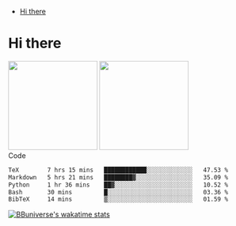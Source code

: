 <!--ts-->
* [Hi there](#hi-there)

<!-- Created by https://github.com/ekalinin/github-markdown-toc -->
<!-- Added by: runner, at: Wed Sep 27 04:19:34 UTC 2023 -->

<!--te-->


# Hi there

<!--
**BBuniverse/BBuniverse** is a ✨ _special_ ✨ repository because its `README.md` (this file) appears on your GitHub profile.

Here are some ideas to get you started:

- 🔭 I’m currently working on ...
- 🌱 I’m currently learning ...
- 👯 I’m looking to collaborate on ...
- 🤔 I’m looking for help with ...
- 💬 Ask me about ...
- 📫 How to reach me: ...
- 😄 Pronouns: ...
- ⚡ Fun fact: ...
-->


<div display="flex">
  <img src="https://github-readme-stats.vercel.app/api?username=BBuniverse&show_icons=true&count_private=true&theme=radical&hide_border=true" height="180"/>
  <img src="https://github-readme-stats.vercel.app/api/top-langs/?username=BBuniverse&layout=compact&theme=radical&hide_border=true" height="180"/>
</div
     

## Code
<!--START_SECTION:waka-->

```txt
TeX        7 hrs 15 mins   ████████████░░░░░░░░░░░░░   47.53 %
Markdown   5 hrs 21 mins   ████████▓░░░░░░░░░░░░░░░░   35.09 %
Python     1 hr 36 mins    ██▓░░░░░░░░░░░░░░░░░░░░░░   10.52 %
Bash       30 mins         █░░░░░░░░░░░░░░░░░░░░░░░░   03.36 %
BibTeX     14 mins         ▒░░░░░░░░░░░░░░░░░░░░░░░░   01.59 %
```

<!--END_SECTION:waka-->
     
[![BBuniverse's wakatime stats](https://github-readme-stats.vercel.app/api/wakatime?username=BBuniverse)](https://github.com/anuraghazra/github-readme-stats)
